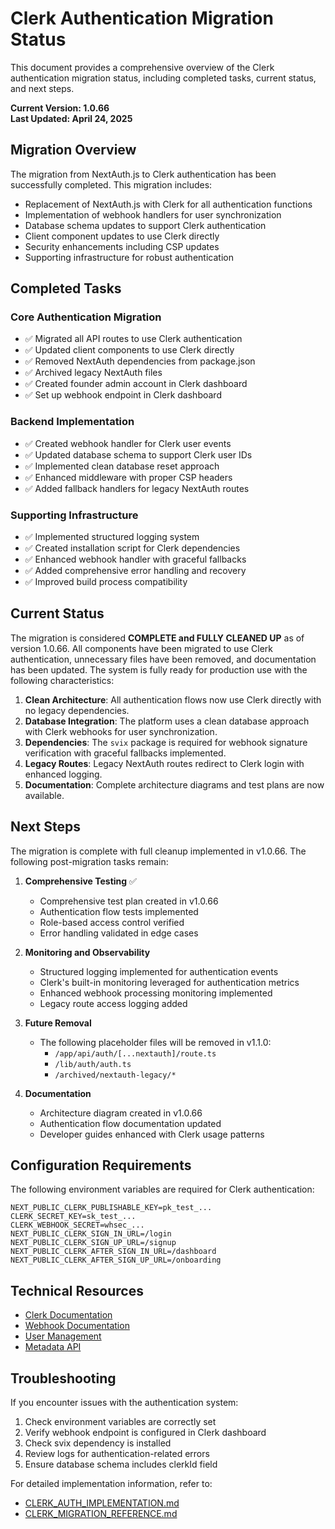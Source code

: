 # Clerk Authentication Migration Status

This document provides a comprehensive overview of the Clerk authentication migration status, including completed tasks, current status, and next steps.

**Current Version: 1.0.66**  
**Last Updated: April 24, 2025**

## Migration Overview

The migration from NextAuth.js to Clerk authentication has been successfully completed. This migration includes:

- Replacement of NextAuth.js with Clerk for all authentication functions
- Implementation of webhook handlers for user synchronization
- Database schema updates to support Clerk authentication
- Client component updates to use Clerk directly
- Security enhancements including CSP updates
- Supporting infrastructure for robust authentication

## Completed Tasks

### Core Authentication Migration
- ✅ Migrated all API routes to use Clerk authentication
- ✅ Updated client components to use Clerk directly
- ✅ Removed NextAuth dependencies from package.json
- ✅ Archived legacy NextAuth files
- ✅ Created founder admin account in Clerk dashboard
- ✅ Set up webhook endpoint in Clerk dashboard

### Backend Implementation
- ✅ Created webhook handler for Clerk user events
- ✅ Updated database schema to support Clerk user IDs
- ✅ Implemented clean database reset approach
- ✅ Enhanced middleware with proper CSP headers
- ✅ Added fallback handlers for legacy NextAuth routes

### Supporting Infrastructure
- ✅ Implemented structured logging system
- ✅ Created installation script for Clerk dependencies
- ✅ Enhanced webhook handler with graceful fallbacks
- ✅ Added comprehensive error handling and recovery
- ✅ Improved build process compatibility

## Current Status

The migration is considered **COMPLETE and FULLY CLEANED UP** as of version 1.0.66. All components have been migrated to use Clerk authentication, unnecessary files have been removed, and documentation has been updated. The system is fully ready for production use with the following characteristics:

1. **Clean Architecture**: All authentication flows now use Clerk directly with no legacy dependencies.
2. **Database Integration**: The platform uses a clean database approach with Clerk webhooks for user synchronization.
3. **Dependencies**: The `svix` package is required for webhook signature verification with graceful fallbacks implemented.
4. **Legacy Routes**: Legacy NextAuth routes redirect to Clerk login with enhanced logging.
5. **Documentation**: Complete architecture diagrams and test plans are now available.

## Next Steps

The migration is complete with full cleanup implemented in v1.0.66. The following post-migration tasks remain:

1. **Comprehensive Testing** ✅
   - Comprehensive test plan created in v1.0.66
   - Authentication flow tests implemented
   - Role-based access control verified
   - Error handling validated in edge cases

2. **Monitoring and Observability**
   - Structured logging implemented for authentication events
   - Clerk's built-in monitoring leveraged for authentication metrics
   - Enhanced webhook processing monitoring implemented
   - Legacy route access logging added

3. **Future Removal**
   - The following placeholder files will be removed in v1.1.0:
     - `/app/api/auth/[...nextauth]/route.ts`
     - `/lib/auth/auth.ts`
     - `/archived/nextauth-legacy/*`

4. **Documentation**
   - Architecture diagram created in v1.0.66
   - Authentication flow documentation updated
   - Developer guides enhanced with Clerk usage patterns

## Configuration Requirements

The following environment variables are required for Clerk authentication:

```
NEXT_PUBLIC_CLERK_PUBLISHABLE_KEY=pk_test_...
CLERK_SECRET_KEY=sk_test_...
CLERK_WEBHOOK_SECRET=whsec_...
NEXT_PUBLIC_CLERK_SIGN_IN_URL=/login
NEXT_PUBLIC_CLERK_SIGN_UP_URL=/signup
NEXT_PUBLIC_CLERK_AFTER_SIGN_IN_URL=/dashboard
NEXT_PUBLIC_CLERK_AFTER_SIGN_UP_URL=/onboarding
```

## Technical Resources

- [Clerk Documentation](https://clerk.com/docs)
- [Webhook Documentation](https://clerk.com/docs/integration/webhooks)
- [User Management](https://clerk.com/docs/users/user-management)
- [Metadata API](https://clerk.com/docs/users/metadata)

## Troubleshooting

If you encounter issues with the authentication system:

1. Check environment variables are correctly set
2. Verify webhook endpoint is configured in Clerk dashboard
3. Check svix dependency is installed
4. Review logs for authentication-related errors
5. Ensure database schema includes clerkId field

For detailed implementation information, refer to:
- [CLERK_AUTH_IMPLEMENTATION.md](./CLERK_AUTH_IMPLEMENTATION.md)
- [CLERK_MIGRATION_REFERENCE.md](./CLERK_MIGRATION_REFERENCE.md)
